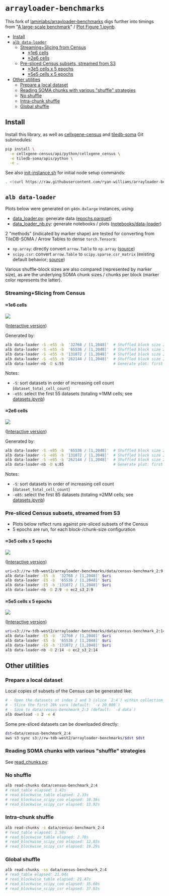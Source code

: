 # `arrayloader-benchmarks`

This fork of [laminlabs/arrayloader-benchmarks] digs further into timings from "[A large-scale benchmark]" / [Plot Figure 1.ipynb](Plot%20Figure%201.ipynb).

<!-- toc -->

- [Install](#install)
- [`alb data-loader`](#alb-data-loader)
  * [Streaming+Slicing from Census](#streamingslicing-from-census)
    + [≈1e6 cells](#%E2%89%881e6-cells)
    + [≈2e6 cells](#%E2%89%882e6-cells)
  * [Pre-sliced Census subsets, streamed from S3](#pre-sliced-census-subsets-streamed-from-s3)
    + [≈3e5 cells x 5 epochs](#%E2%89%883e5-cells-x-5-epochs)
    + [≈5e5 cells x 5 epochs](#%E2%89%885e5-cells-x-5-epochs)
- [Other utilities](#other-utilities)
  * [Prepare a local dataset](#prepare-a-local-dataset)
  * [Reading SOMA chunks with various "shuffle" strategies](#reading-soma-chunks-with-various-shuffle-strategies)
  * [No shuffle](#no-shuffle)
  * [Intra-chunk shuffle](#intra-chunk-shuffle)
  * [Global shuffle](#global-shuffle)

<!-- tocstop -->

## Install
Install this library, as well as [cellxgene-census] and [tiledb-soma] Git submodules:

```bash
pip install \
  -e cellxgene-census/api/python/cellxgene_census \
  -e tiledb-soma/apis/python \
  -e .
```

See also [init-instance.sh] for initial node setup commands:
```bash
. <(curl https://raw.githubusercontent.com/ryan-williams/arrayloader-benchmarks/main/notebooks/init-instance.sh)
```

## `alb data-loader`

Plots below were generated on `g4dn.8xlarge` instances, using:
- [data_loader.py]: generate data ([epochs.parquet])
- [data_loader_nb.py]: generate notebooks / plots ([notebooks/data-loader])

2 "methods" (indicated by marker shape) are tested for converting from TileDB-SOMA / Arrow Tables to dense `torch.Tensor`s:
- `np.array`: directly convert `arrow.Table` to `np.array` ([source][np.array source])
- `scipy.csr`: convert `arrow.Table` to `scipy.sparse.csr_matrix` (existing default behavior; [source][scipy.csr source])

Various shuffle-block sizes are also compared (represented by marker size), as are the underlying SOMA chunk sizes / chunks per block (marker color represents the latter).

### Streaming+Slicing from Census

#### ≈1e6 cells

![](notebooks/data-loader/s:55/speed_vs_mem_1.png)

([Interactive version][s3 s:55])

Generated by:
```bash
alb data-loader -S -e55 -b  '32768 / [1,2048]'  # Shuffled block size 2^15, chunks per block ∈ {2^0, …, 2^11}
alb data-loader -S -e55 -b  '65536 / [1,2048]'  # Shuffled block size 2^16, chunks per block ∈ {2^0, …, 2^11}
alb data-loader -S -e55 -b '131072 / [1,2048]'  # Shuffled block size 2^17, chunks per block ∈ {2^0, …, 2^11}
alb data-loader -S -e55 -b '262144 / [1,2048]'  # Shuffled block size 2^18, chunks per block ∈ {2^0, …, 2^11}
alb data-loader-nb -D s:55                      # Generate plot: first 55 datasets, sorted by increasing cell count
```

Notes:
- `-S`: sort datasets in order of increasing cell count (`dataset_total_cell_count`)
- `-e55`: select the first 55 datasets (totaling ≈1MM cells; see [datasets.ipynb])

#### ≈2e6 cells

![](notebooks/data-loader/s:85/speed_vs_mem_1.png)

([Interactive version][s3 s:85])

Generated by:
```bash
alb data-loader -S -e85 -b  '65536 / [1,2048]'  # Shuffled block size 2^16, chunks per block ∈ {2^0, …, 2^11}
alb data-loader -S -e85 -b '131072 / [1,2048]'  # Shuffled block size 2^17, chunks per block ∈ {2^0, …, 2^11}
alb data-loader -S -e85 -b '262144 / [1,2048]'  # Shuffled block size 2^18, chunks per block ∈ {2^0, …, 2^11}
alb data-loader-nb -D s:85                      # Generate plot: first 85 datasets, sorted by increasing cell count
```

Notes:
- `-S`: sort datasets in order of increasing cell count (`dataset_total_cell_count`)
- `-e85`: select the first 85 datasets (totaling ≈2MM cells; see [datasets.ipynb])

### Pre-sliced Census subsets, streamed from S3

- Plots below reflect runs against pre-sliced subsets of the Census
- 5 epochs are run, for each block-/chunk-size configuration

#### ≈3e5 cells x 5 epochs

![](notebooks/data-loader/ec2_s3_2:9/speed_vs_mem_1.png)

([Interactive version][s3 2:9])

```bash
uri=s3://rw-tdb-west2/arrayloader-benchmarks/data/census-benchmark_2:9
alb data-loader -E5 -b  '32768 / [1,2048]' $uri
alb data-loader -E5 -b  '65536 / [1,2048]' $uri
alb data-loader -E5 -b '131072 / [1,2048]' $uri
alb data-loader-nb -D 2:9 -o ec2_s3_2:9
```

#### ≈5e5 cells x 5 epochs

![](notebooks/data-loader/ec2_s3_2:14/speed_vs_mem_1.png)

([Interactive version][s3 2:14])

```bash
uri=s3://rw-tdb-west2/arrayloader-benchmarks/data/census-benchmark_2:14
alb data-loader -E5 -b  '32768 / [1,2048]' $uri
alb data-loader -E5 -b  '65536 / [1,2048]' $uri
alb data-loader -E5 -b '131072 / [1,2048]' $uri
alb data-loader-nb -D 2:14 -o ec2_s3_2:14
```

## Other utilities

### Prepare a local dataset
Local copies of subsets of the Census can be generated like:
```bash
# - Open the datasets at index 2 and 3 (slice `2:4`) within collection_id 283d65eb-dd53-496d-adb7-7570c7caa443 (default: `-c 283d65eb-dd53-496d-adb7-7570c7caa443`)
# - Slice the first 20k vars (default: `-v 20_000`)
# - Save to data/census-benchmark_2:3 (default: `-d data`)
alb download -s 2 -e 4
```

Some pre-sliced datasets can be downloaded directly:
```bash
dst=data/census-benchmark_2:4
aws s3 sync s3://rw-tdb-west2/arrayloader-benchmarks/$dst $dst
```

### Reading SOMA chunks with various "shuffle" strategies
See [read_chunks.py]:

### No shuffle
```bash
alb read-chunks data/census-benchmark_2:4
# read_table elapsed: 1.43s
# read_blockwise_table elapsed: 2.33s
# read_blockwise_scipy_coo elapsed: 10.36s
# read_blockwise_scipy_csr elapsed: 13.92s
```

### Intra-chunk shuffle
```bash
alb read-chunks -s data/census-benchmark_2:4
# read_table elapsed: 1.50s
# read_blockwise_table elapsed: 2.70s
# read_blockwise_scipy_coo elapsed: 12.83s
# read_blockwise_scipy_csr elapsed: 19.29s
```

### Global shuffle
```bash
alb read-chunks -ss data/census-benchmark_2:4
# read_table elapsed: 21.04s
# read_blockwise_table elapsed: 21.47s
# read_blockwise_scipy_coo elapsed: 35.60s
# read_blockwise_scipy_csr elapsed: 37.63s
```

[laminlabs/arrayloader-benchmarks]: https://github.com/laminlabs/arrayloader-benchmarks
[A large-scale benchmark]: https://lamin.ai/blog/arrayloader-benchmarks#a-large-scale-benchmark

[cellxgene-census]: cellxgene-census
[tiledb-soma]: tiledb-soma

[np.array source]: https://github.com/ryan-williams/cellxgene-census/blob/0f66b12f4fe75f28d5ab23ea8c078faa84b76963/api/python/cellxgene_census/src/cellxgene_census/experimental/ml/pytorch.py#L113-L121
[scipy.coo source]: https://github.com/ryan-williams/cellxgene-census/blob/0f66b12f4fe75f28d5ab23ea8c078faa84b76963/api/python/cellxgene_census/src/cellxgene_census/experimental/ml/pytorch.py#L372-L379
[scipy.csr source]: https://github.com/ryan-williams/cellxgene-census/blob/0f66b12f4fe75f28d5ab23ea8c078faa84b76963/api/python/cellxgene_census/src/cellxgene_census/experimental/ml/pytorch.py#L202

[data_loader.py]: benchmarks/cli/data_loader.py
[epochs.parquet]: notebooks/data-loader/epochs.parquet
[notebooks/data-loader]: notebooks/data-loader
[data_loader_nb.py]: benchmarks/cli/data_loader_nb.py
[read_chunks.py]: benchmarks/cli/read_chunks.py
[datasets.ipynb]: notebooks/datasets.ipynb

[s3 s:55]: https://rw-tdb.s3-us-west-2.amazonaws.com/arrayloader-benchmarks/notebooks/data-loader/s:55/speed_vs_mem_1.html
[s3 s:85]: https://rw-tdb.s3-us-west-2.amazonaws.com/arrayloader-benchmarks/notebooks/data-loader/s:85/speed_vs_mem_1.html
[s3 2:9]: https://rw-tdb.s3-us-west-2.amazonaws.com/arrayloader-benchmarks/notebooks/data-loader/ec2_s3_2:9/speed_vs_mem_1.html
[s3 2:14]: https://rw-tdb.s3-us-west-2.amazonaws.com/arrayloader-benchmarks/notebooks/data-loader/ec2_s3_2:14/speed_vs_mem_1.html

[init-instance.sh]: notebooks/init-instance.sh
